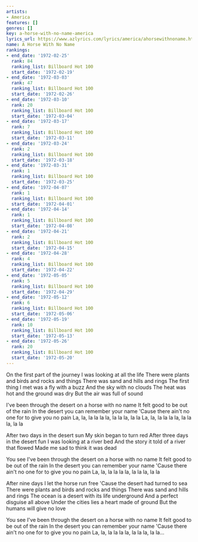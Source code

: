 ```yaml
---
artists:
- America
features: []
genres: []
key: a-horse-with-no-name-america
lyrics_url: https://www.azlyrics.com/lyrics/america/ahorsewithnoname.html
name: A Horse With No Name
rankings:
- end_date: '1972-02-25'
  rank: 84
  ranking_list: Billboard Hot 100
  start_date: '1972-02-19'
- end_date: '1972-03-03'
  rank: 47
  ranking_list: Billboard Hot 100
  start_date: '1972-02-26'
- end_date: '1972-03-10'
  rank: 20
  ranking_list: Billboard Hot 100
  start_date: '1972-03-04'
- end_date: '1972-03-17'
  rank: 7
  ranking_list: Billboard Hot 100
  start_date: '1972-03-11'
- end_date: '1972-03-24'
  rank: 2
  ranking_list: Billboard Hot 100
  start_date: '1972-03-18'
- end_date: '1972-03-31'
  rank: 1
  ranking_list: Billboard Hot 100
  start_date: '1972-03-25'
- end_date: '1972-04-07'
  rank: 1
  ranking_list: Billboard Hot 100
  start_date: '1972-04-01'
- end_date: '1972-04-14'
  rank: 1
  ranking_list: Billboard Hot 100
  start_date: '1972-04-08'
- end_date: '1972-04-21'
  rank: 2
  ranking_list: Billboard Hot 100
  start_date: '1972-04-15'
- end_date: '1972-04-28'
  rank: 4
  ranking_list: Billboard Hot 100
  start_date: '1972-04-22'
- end_date: '1972-05-05'
  rank: 5
  ranking_list: Billboard Hot 100
  start_date: '1972-04-29'
- end_date: '1972-05-12'
  rank: 6
  ranking_list: Billboard Hot 100
  start_date: '1972-05-06'
- end_date: '1972-05-19'
  rank: 10
  ranking_list: Billboard Hot 100
  start_date: '1972-05-13'
- end_date: '1972-05-26'
  rank: 20
  ranking_list: Billboard Hot 100
  start_date: '1972-05-20'
---
```


On the first part of the journey
I was looking at all the life
There were plants and birds and rocks and things
There was sand and hills and rings
The first thing I met was a fly with a buzz
And the sky with no clouds
The heat was hot and the ground was dry
But the air was full of sound

I've been through the desert on a horse with no name
It felt good to be out of the rain
In the desert you can remember your name
'Cause there ain't no one for to give you no pain
La, la, la la la la, la la la, la la
La, la, la la la la, la la la, la la

After two days in the desert sun
My skin began to turn red
After three days in the desert fun
I was looking at a river bed
And the story it told of a river that flowed
Made me sad to think it was dead

You see I've been through the desert on a horse with no name
It felt good to be out of the rain
In the desert you can remember your name
'Cause there ain't no one for to give you no pain
La, la, la la la la, la la la, la la

After nine days I let the horse run free
'Cause the desert had turned to sea
There were plants and birds and rocks and things
There was sand and hills and rings
The ocean is a desert with its life underground
And a perfect disguise all above
Under the cities lies a heart made of ground
But the humans will give no love

You see I've been through the desert on a horse with no name
It felt good to be out of the rain
In the desert you can remember your name
'Cause there ain't no one for to give you no pain
La, la, la la la la, la la la, la la...



